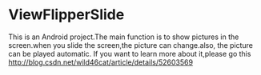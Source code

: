 # ViewFlipperSlide
This is an Android project.The main function is to show pictures in the screen.when you slide the screen,the picture can change.also, the picture can be played automatic.
If you want to learn more about it,please go this http://blog.csdn.net/wild46cat/article/details/52603569
